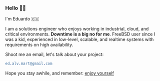### Hello 👋🏻

I'm Eduardo 🇨🇺

I am a solutions engineer who enjoys working in industrial, cloud, and critical environments. **Downtime is a big no for me**. FreeBSD user since I was a kid, experienced in low-level, scalable, and realtime systems with requirements on high availability.

Shoot me an email, let's talk about your project:

```erl
ed.alv.mart@gmail.com
```

Hope you stay awhile, and remember: [enjoy yourself](https://www.youtube.com/watch?v=qzj4gHuH2LA)
